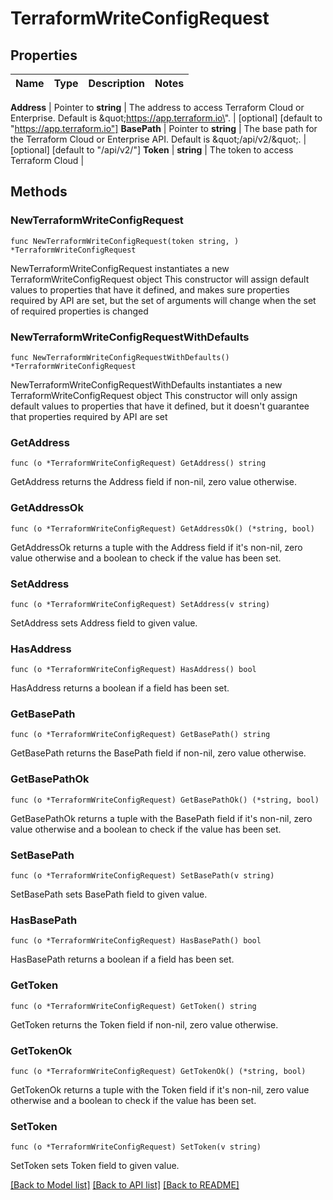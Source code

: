 # TerraformWriteConfigRequest


## Properties

Name | Type | Description | Notes
------------ | ------------- | ------------- | -------------


**Address** | Pointer to **string** | The address to access Terraform Cloud or Enterprise. Default is \&quot;https://app.terraform.io\&quot;. | [optional] [default to "https://app.terraform.io"]
**BasePath** | Pointer to **string** | The base path for the Terraform Cloud or Enterprise API. Default is \&quot;/api/v2/\&quot;. | [optional] [default to "/api/v2/"]
**Token** | **string** | The token to access Terraform Cloud | 



## Methods


### NewTerraformWriteConfigRequest

`func NewTerraformWriteConfigRequest(token string, ) *TerraformWriteConfigRequest`

NewTerraformWriteConfigRequest instantiates a new TerraformWriteConfigRequest object
This constructor will assign default values to properties that have it defined,
and makes sure properties required by API are set, but the set of arguments
will change when the set of required properties is changed

### NewTerraformWriteConfigRequestWithDefaults

`func NewTerraformWriteConfigRequestWithDefaults() *TerraformWriteConfigRequest`

NewTerraformWriteConfigRequestWithDefaults instantiates a new TerraformWriteConfigRequest object
This constructor will only assign default values to properties that have it defined,
but it doesn't guarantee that properties required by API are set


### GetAddress

`func (o *TerraformWriteConfigRequest) GetAddress() string`

GetAddress returns the Address field if non-nil, zero value otherwise.

### GetAddressOk

`func (o *TerraformWriteConfigRequest) GetAddressOk() (*string, bool)`

GetAddressOk returns a tuple with the Address field if it's non-nil, zero value otherwise
and a boolean to check if the value has been set.

### SetAddress

`func (o *TerraformWriteConfigRequest) SetAddress(v string)`

SetAddress sets Address field to given value.


### HasAddress

`func (o *TerraformWriteConfigRequest) HasAddress() bool`

HasAddress returns a boolean if a field has been set.




### GetBasePath

`func (o *TerraformWriteConfigRequest) GetBasePath() string`

GetBasePath returns the BasePath field if non-nil, zero value otherwise.

### GetBasePathOk

`func (o *TerraformWriteConfigRequest) GetBasePathOk() (*string, bool)`

GetBasePathOk returns a tuple with the BasePath field if it's non-nil, zero value otherwise
and a boolean to check if the value has been set.

### SetBasePath

`func (o *TerraformWriteConfigRequest) SetBasePath(v string)`

SetBasePath sets BasePath field to given value.


### HasBasePath

`func (o *TerraformWriteConfigRequest) HasBasePath() bool`

HasBasePath returns a boolean if a field has been set.




### GetToken

`func (o *TerraformWriteConfigRequest) GetToken() string`

GetToken returns the Token field if non-nil, zero value otherwise.

### GetTokenOk

`func (o *TerraformWriteConfigRequest) GetTokenOk() (*string, bool)`

GetTokenOk returns a tuple with the Token field if it's non-nil, zero value otherwise
and a boolean to check if the value has been set.

### SetToken

`func (o *TerraformWriteConfigRequest) SetToken(v string)`

SetToken sets Token field to given value.










[[Back to Model list]](../README.md#documentation-for-models) [[Back to API list]](../README.md#documentation-for-api-endpoints) [[Back to README]](../README.md)



